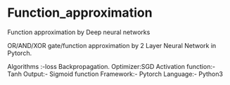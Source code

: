 # Function_approximation
Function approximation by Deep neural networks

OR/AND/XOR gate/function approximation by 2 Layer Neural Network in Pytorch.

Algorithms :-loss Backpropagation.
Optimizer:SGD
Activation function:- Tanh 
Output:- Sigmoid function
Framework:- Pytorch 
Language:- Python3 

